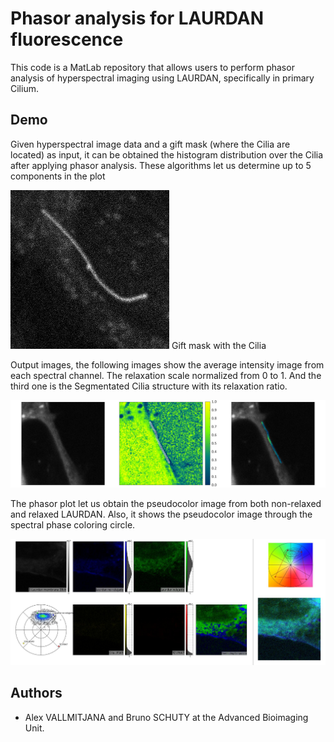# Phasor analysis for LAURDAN fluorescence
This code is a MatLab repository that allows users to perform phasor analysis of
hyperspectral imaging using LAURDAN, specifically in primary Cilium.



## Demo

Given hyperspectral image data and a gift mask (where the Cilia are located) as 
input, it can be obtained the histogram distribution over the Cilia after applying 
phasor analysis. These algorithms let us determine up to 5 components in the plot

![eq1](https://github.com/ubaimaging/LaurdanCilia/blob/main/figures/16jun21_18_Laurdan_cilia_TZ.gif)
Gift mask with the Cilia 

Output images, the following images show the average intensity image from each 
spectral channel. The relaxation scale normalized from 0 to 1. And the third one
is the Segmentated Cilia structure with its relaxation ratio. 

![eq2](https://github.com/ubaimaging/LaurdanCilia/blob/main/figures/6-Laurdan%20membrana%2028ch.jpg)

The phasor plot let us obtain the pseudocolor image from both non-relaxed and relaxed 
LAURDAN. Also, it shows the pseudocolor image through the spectral phase coloring 
circle.

![eq3](https://github.com/ubaimaging/LaurdanCilia/blob/main/figures/2-Laurdan%20membrana%2028ch.jpg)


## Authors

- Alex VALLMITJANA and Bruno SCHUTY at the Advanced Bioimaging Unit. 

